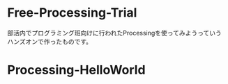 # Free-Processing-Trial

部活内でプログラミング班向けに行われたProcessingを使ってみようっていうハンズオンで作ったものです。
# Processing-HelloWorld
